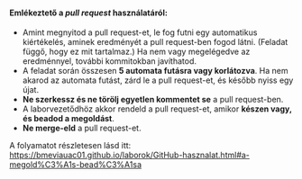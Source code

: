 #### Emlékeztető a _pull request_ használatáról:

- Amint megnyitod a pull request-et, le fog futni egy automatikus kiértékelés, aminek eredményét a pull request-ben fogod látni. (Feladat függő, hogy ez mit tartalmaz.) Ha nem vagy megelégedve az eredménnyel, további kommitokban javíthatod.
- A feladat során összesen **5 automata futásra vagy korlátozva**. Ha nem akarod az automata futást, zárd le a pull request-et, és később nyiss egy újat.
- **Ne szerkessz és ne törölj egyetlen kommentet se** a pull request-ben.
- A laborvezetődhöz akkor rendeld a pull request-et, amikor **készen vagy, és beadod a megoldást**.
- **Ne merge-eld** a pull request-et.

A folyamatot részletesen lásd itt: <https://bmeviauac01.github.io/laborok/GitHub-hasznalat.html#a-megold%C3%A1s-bead%C3%A1sa>

